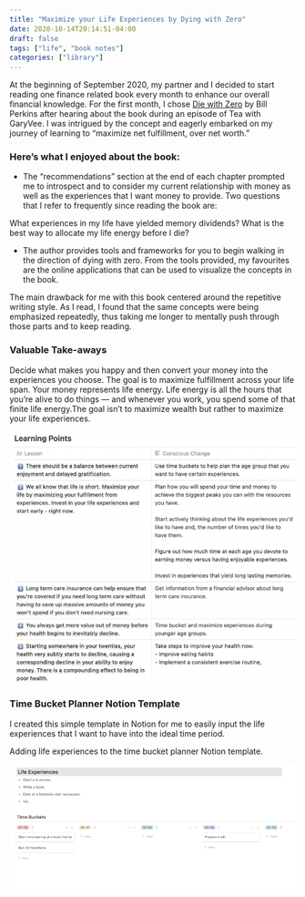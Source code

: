 ```yaml
---
title: "Maximize your Life Experiences by Dying with Zero"
date: 2020-10-14T20:14:51-04:00
draft: false
tags: ["life", "book notes"]
categories: ["library"]
---
```


At the beginning of September 2020, my partner and I decided to start reading one finance related book every month to enhance our overall financial knowledge. For the first month, I chose [Die with Zero](https://www.amazon.com/Die-Zero-Getting-Your-Money/dp/0358099765/ref=sr_1_1?dchild=1&keywords=die+with+zero&qid=1602731795&sr=8-1) by Bill Perkins after hearing about the book during an episode of Tea with GaryVee. I was intrigued by the concept and eagerly embarked on my journey of learning to “maximize net fulfillment, over net worth.”

### Here’s what I enjoyed about the book:

- The “recommendations” section at the end of each chapter prompted me to introspect and to consider my current relationship with money as well as the experiences that I want money to provide. Two questions that I refer to frequently since reading the book are:

What experiences in my life have yielded memory dividends? What is the best way to allocate my life energy before I die?

- The author provides tools and frameworks for you to begin walking in the direction of dying with zero. From the tools provided, my favourites are the online applications that can be used to visualize the concepts in the book.

The main drawback for me with this book centered around the repetitive writing style. As I read, I found that the same concepts were being emphasized repeatedly, thus taking me longer to mentally push through those parts and to keep reading.

### Valuable Take-aways

Decide what makes you happy and then convert your money into the experiences you choose. The goal is to maximize fulfillment across your life span. Your money represents life energy. Life energy is all the hours that you’re alive to do things — and whenever you work, you spend some of that finite life energy.The goal isn’t to maximize wealth but rather to maximize your life experiences.

![Die with zero](/static/img/diewithzero.png)

### Time Bucket Planner Notion Template

I created this simple template in Notion for me to easily input the life experiences that I want to have into the ideal time period.

Adding life experiences to the time bucket planner Notion template.

![Time bucket planner](/static/img/time-bucket-planner.gif)